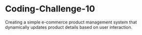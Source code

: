 # Coding-Challenge-10
Creating a simple e-commerce product management system that dynamically updates product details based on user interaction. 
